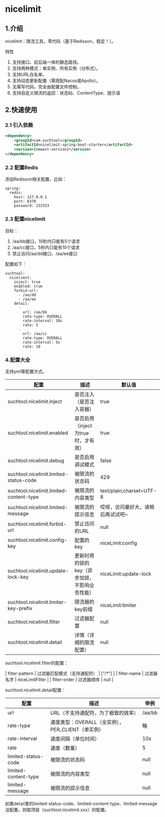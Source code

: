 # nicelimit

## 1.介绍

nicelimit：限流工具，零代码（基于Redisson，稳定！）。

特性

1. 支持接口、前后端一体的静态路径。
2. 支持两种模式：单实例、所有实例（分布式）。
3. 支持URL白名单。
4. 支持动态更新配置（需搭配Nacos或Apollo）。
5. 无需写代码，完全由配置文件控制。
6. 支持自定义限流的返回：状态码、ContentType、提示语

## 2.快速使用

### 2.1 引入依赖
```xml
<dependency>
    <groupId>com.suchtool</groupId>
    <artifactId>nicelimit-spring-boot-starter</artifactId>
    <version>{newest-version}</version>
</dependency>
```

### 2.2 配置Redis

添加Redisson相关配置，比如：
```
spring:
  redis:
    host: 127.0.0.1
    port: 6379
    password: 222333
```
### 2.3 配置nicelimit

目标：
1. /aa/bb接口，10秒内只能有5个请求 
2. /aa/cc接口，5秒内只能有10个请求 
3. 禁止访问/aa/dd接口、/aa/ee接口

配置如下：

```
suchtool:
  nicelimit:
    inject: true
    enabled: true
    forbid-url:
      - /aa/dd
      - /aa/ee
    detail:
      -
        url: /aa/bb
        rate-type: OVERALL
        rate-interval: 10s
        rate: 5
      -
        url: /aa/cc
        rate-type: OVERALL
        rate-interval: 5s
        rate: 10
```

### 4.配置大全

支持yml等配置方式。

| 配置                  | 描述                                       | 默认值                           |
|-----------------------|------------------------------------------|----------------------------------|
| suchtool.nicelimit.inject                | 是否注入（是否注入容器）            | true      |
| suchtool.nicelimit.enabled               | 是否启用（inject为true时，才有效）  | true      |
| suchtool.nicelimit.debug               | 是否启用调试模式          | false               |
| suchtool.nicelimit.limited-status-code   | 被限流的状态码              | 429             |
| suchtool.nicelimit.limited-content-type  | 被限流的内容类型            | text/plain;charset=UTF-8         |
| suchtool.nicelimit.limited-message       | 被限流的提示信息            | 哎呀，访问量好大，请稍后再试试吧~  |
| suchtool.nicelimit.forbid-url       | 禁止访问的URL                    | null  |
| suchtool.nicelimit.config-key            | 配置的key                   | niceLimit:config                 |
| suchtool.nicelimit.update-lock-key       | 更新时用的锁的key（异步加锁，不影响业务性能）| niceLimit:update-lock   |
| suchtool.nicelimit.limiter-key-prefix    | 限流器的key前缀              | niceLimit:limiter               |
| suchtool.nicelimit.filter                | 过滤器配置       | null |
| suchtool.nicelimit.detail        | 详情（详细的限流配置）  | null  |

suchtool.nicelimit.filter的配置：

| filter-pattern        | 过滤器匹配模式（支持通配符） | ["/*"]                             |
| filter-name           | 过滤器名字                   | niceLimitFilter                  |
| filter-order          | 过滤器顺序                   | null                             |

suchtool.nicelimit.detail配置：

| 配置           | 描述                   | 举例       |
|----------------|------------------------|------------|
| url            | URL（不支持通配符，为了极致的效率） | /aa/bb |
| rate-type      | 速度类型：OVERALL（全实例），PER_CLIENT（单实例） | 略   |
| rate-interval  | 速度间隔（单位时间）   | 10s |
| rate           | 速度（数量）           | 5   |
| limited-status-code   | 被限流的状态码      | null  |
| limited-content-type  | 被限流的内容类型    | null  |
| limited-message       | 被限流的提示信息    | null  |

如果detail里的limited-status-code、limited-content-type、limited-message没配置，则取顶层（suchtool.nicelimit.xxx）的配置。